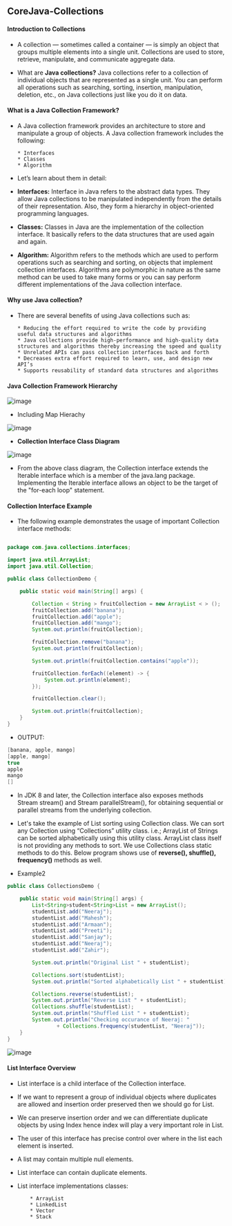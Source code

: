 ## CoreJava-Collections

#### Introduction to Collections

* A collection — sometimes called a container — is simply an object that groups multiple elements into a single unit. Collections are used to store, retrieve, manipulate, and communicate aggregate data.

* What are **Java collections?** Java collections refer to a collection of individual objects that are represented as a single unit. You can perform all operations such as searching, sorting, insertion, manipulation, deletion, etc., on Java collections just like you do it on data.

#### What is a Java Collection Framework?

* A Java collection framework provides an architecture to store and manipulate a group of objects. A Java collection framework includes the following:

      * Interfaces
      * Classes
      * Algorithm
* Let’s learn about them in detail:

* **Interfaces:** Interface in Java refers to the abstract data types. They allow Java collections to be manipulated independently from the details of their representation. Also, they form a hierarchy in object-oriented programming languages.

* **Classes:** Classes in Java are the implementation of the collection interface. It basically refers to the data structures that are used again and again.

* **Algorithm:** Algorithm refers to the methods which are used to perform operations such as searching and sorting, on objects that implement collection interfaces. Algorithms are polymorphic in nature as the same method can be used to take many forms or you can say perform different implementations of the Java collection interface.


#### Why use Java collection?
* There are several benefits of using Java collections such as:
   
      * Reducing the effort required to write the code by providing useful data structures and algorithms
      * Java collections provide high-performance and high-quality data structures and algorithms thereby increasing the speed and quality
      * Unrelated APIs can pass collection interfaces back and forth
      * Decreases extra effort required to learn, use, and design new API’s
      * Supports reusability of standard data structures and algorithms

#### Java Collection Framework Hierarchy

![image](https://user-images.githubusercontent.com/40323661/215625747-b3ab3679-387d-4770-9f89-8d88e415ca8b.png)


* Including Map Hierachy

![image](https://user-images.githubusercontent.com/40323661/215626100-da2d75d8-1309-4c97-b970-a00d9c1ec9c8.png)


* **Collection Interface Class Diagram**

![image](https://user-images.githubusercontent.com/40323661/215902349-a8f0dc1e-61b1-460a-a836-ce2e0d43a3ad.png)

* From the above class diagram, the Collection interface extends the Iterable interface which is a member of the java.lang package.  Implementing the Iterable interface allows an object to be the target of the "for-each loop" statement.

#### Collection Interface Example

* The following example demonstrates the usage of important Collection interface methods:

```java

package com.java.collections.interfaces;

import java.util.ArrayList;
import java.util.Collection;

public class CollectionDemo {

    public static void main(String[] args) {

        Collection < String > fruitCollection = new ArrayList < > ();
        fruitCollection.add("banana");
        fruitCollection.add("apple");
        fruitCollection.add("mango");
        System.out.println(fruitCollection);

        fruitCollection.remove("banana");
        System.out.println(fruitCollection);

        System.out.println(fruitCollection.contains("apple"));

        fruitCollection.forEach((element) -> {
            System.out.println(element);
        });

        fruitCollection.clear();

        System.out.println(fruitCollection);
    }
}
```
* OUTPUT:

```java
[banana, apple, mango]
[apple, mango]
true
apple
mango
[]
```

* In JDK 8 and later, the Collection interface also exposes methods Stream stream() and Stream parallelStream(), for obtaining sequential or parallel streams from the underlying collection. 

* Let's take the example of List sorting using Collection class. We can sort any Collection using “Collections” utility class. i.e.; ArrayList of Strings can be sorted alphabetically using this utility class. ArrayList class itself is not providing any methods to sort. We use Collections class static methods to do this. Below program shows use of **reverse(), shuffle(), frequency()** methods as well.

* Example2 

```java
public class CollectionsDemo {

	public static void main(String[] args) {
		List<String>student<String>List = new ArrayList();
		studentList.add("Neeraj");
		studentList.add("Mahesh");
		studentList.add("Armaan");
		studentList.add("Preeti");
		studentList.add("Sanjay");
		studentList.add("Neeraj");
		studentList.add("Zahir");

		System.out.println("Original List " + studentList);

		Collections.sort(studentList);
		System.out.println("Sorted alphabetically List " + studentList);

		Collections.reverse(studentList);
		System.out.println("Reverse List " + studentList);
		Collections.shuffle(studentList);
		System.out.println("Shuffled List " + studentList);
		System.out.println("Checking occurance of Neeraj: "
				+ Collections.frequency(studentList, "Neeraj"));
	}
}

```
![image](https://user-images.githubusercontent.com/40323661/215904938-d3c337b5-6724-4529-a5fe-c1b4d8c77c3f.png)

#### List Interface Overview

* List interface is a child interface of the Collection interface.
* If we want to represent a group of individual objects where duplicates are allowed and insertion order preserved then we should go for List.
* We can preserve insertion order and we can differentiate duplicate objects by using Index hence index will play a very important role in List.
* The user of this interface has precise control over where in the list each element is inserted.
* A list may contain multiple null elements.
* List interface can contain duplicate elements. 
* List interface implementations classes:

          * ArrayList 
          * LinkedList 
          * Vector
          * Stack


